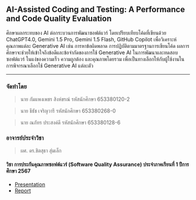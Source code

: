 ## AI-Assisted Coding and Testing: A Performance and Code Quality Evaluation

ศึกษาผลกระทบของ AI ต่อกระบวนการพัฒนาซอฟต์แวร์ โดยเปรียบเทียบโค้ดที่เขียนด้วย ChatGPT4.0, Gemini 1.5 Pro, Gemini 1.5 Flash, GitHub Copilot เพื่อวิเคราะห์คุณภาพแต่ละ Generative AI เช่น การหาข้อผิดพลาด การปฏิบัติตามมาตรฐานการเขียนโค้ด ผลการศึกษาจะช่วยให้เข้าใจถึงข้อดีและข้อจำกัดของการใช้ Generative AI ในการพัฒนาและทดสอบซอฟต์แวร์ ในแง่ของความเร็ว ความถูกต้อง และคุณภาพโดยรวม เพื่อเป็นทางเลือกให้กับผู้ใช้งานในการพิจารณาเลือกใช้ Generative AI แต่ละตัว


--------------------------------------
### จัดทำโดย
>นาย กัมแพงเพชร สิงห์ขรณ์     รหัสนักศึกษา 653380120-2

>นาย ธีธัช เจริญวารี           รหัสนักศึกษา 653380268-0

>นาย ณภัทร ประสงค์ดี         รหัสนักศึกษา 653380128-6

### อาจารย์ประจำวิชา
>ผศ. ดร.ชิตสุธา สุ่มเล็ก

#### วิชา การประกันคุณภาพซอฟต์แวร์ (Software Quality Assurance) ประจำภาคเรียนที่ 1 ปีการศึกษา 2567

- [Presentation](Report/Presentation.pdf)
- [Report](Report/FinalReportDocument.pdf)
